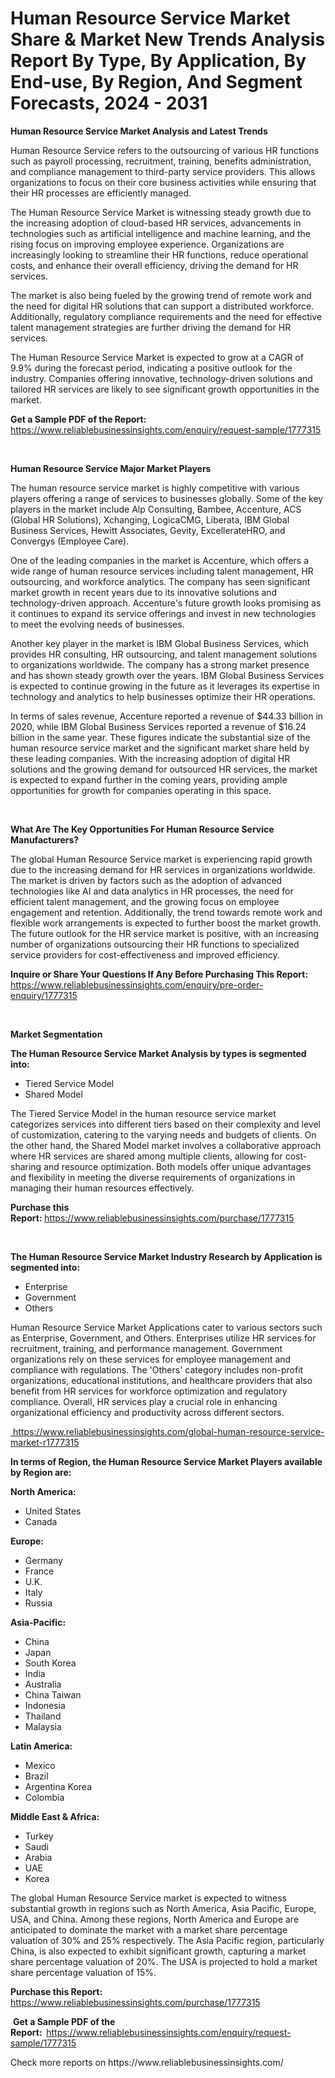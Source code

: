 <p><h1>Human Resource Service Market Share & Market New Trends Analysis Report By Type, By Application, By End-use, By Region, And Segment Forecasts, 2024 - 2031</h1></p><p><strong>Human Resource Service Market Analysis and Latest Trends</strong></p>
<p><p>Human Resource Service refers to the outsourcing of various HR functions such as payroll processing, recruitment, training, benefits administration, and compliance management to third-party service providers. This allows organizations to focus on their core business activities while ensuring that their HR processes are efficiently managed.</p><p>The Human Resource Service Market is witnessing steady growth due to the increasing adoption of cloud-based HR services, advancements in technologies such as artificial intelligence and machine learning, and the rising focus on improving employee experience. Organizations are increasingly looking to streamline their HR functions, reduce operational costs, and enhance their overall efficiency, driving the demand for HR services.</p><p>The market is also being fueled by the growing trend of remote work and the need for digital HR solutions that can support a distributed workforce. Additionally, regulatory compliance requirements and the need for effective talent management strategies are further driving the demand for HR services.</p><p>The Human Resource Service Market is expected to grow at a CAGR of 9.9% during the forecast period, indicating a positive outlook for the industry. Companies offering innovative, technology-driven solutions and tailored HR services are likely to see significant growth opportunities in the market.</p></p>
<p><strong>Get a Sample PDF of the Report:&nbsp;</strong> <a href="https://www.reliablebusinessinsights.com/enquiry/request-sample/1777315">https://www.reliablebusinessinsights.com/enquiry/request-sample/1777315</a></p>
<p>&nbsp;</p>
<p><strong>Human Resource Service Major Market Players</strong></p>
<p><p>The human resource service market is highly competitive with various players offering a range of services to businesses globally. Some of the key players in the market include Alp Consulting, Bambee, Accenture, ACS (Global HR Solutions), Xchanging, LogicaCMG, Liberata, IBM Global Business Services, Hewitt Associates, Gevity, ExcellerateHRO, and Convergys (Employee Care).</p><p>One of the leading companies in the market is Accenture, which offers a wide range of human resource services including talent management, HR outsourcing, and workforce analytics. The company has seen significant market growth in recent years due to its innovative solutions and technology-driven approach. Accenture's future growth looks promising as it continues to expand its service offerings and invest in new technologies to meet the evolving needs of businesses.</p><p>Another key player in the market is IBM Global Business Services, which provides HR consulting, HR outsourcing, and talent management solutions to organizations worldwide. The company has a strong market presence and has shown steady growth over the years. IBM Global Business Services is expected to continue growing in the future as it leverages its expertise in technology and analytics to help businesses optimize their HR operations.</p><p>In terms of sales revenue, Accenture reported a revenue of $44.33 billion in 2020, while IBM Global Business Services reported a revenue of $16.24 billion in the same year. These figures indicate the substantial size of the human resource service market and the significant market share held by these leading companies. With the increasing adoption of digital HR solutions and the growing demand for outsourced HR services, the market is expected to expand further in the coming years, providing ample opportunities for growth for companies operating in this space.</p></p>
<p>&nbsp;</p>
<p><strong>What Are The Key Opportunities For Human Resource Service Manufacturers?</strong></p>
<p><p>The global Human Resource Service market is experiencing rapid growth due to the increasing demand for HR services in organizations worldwide. The market is driven by factors such as the adoption of advanced technologies like AI and data analytics in HR processes, the need for efficient talent management, and the growing focus on employee engagement and retention. Additionally, the trend towards remote work and flexible work arrangements is expected to further boost the market growth. The future outlook for the HR service market is positive, with an increasing number of organizations outsourcing their HR functions to specialized service providers for cost-effectiveness and improved efficiency.</p></p>
<p><strong>Inquire or Share Your Questions If Any Before Purchasing This Report:</strong> <a href="https://www.reliablebusinessinsights.com/enquiry/pre-order-enquiry/1777315">https://www.reliablebusinessinsights.com/enquiry/pre-order-enquiry/1777315</a></p>
<p>&nbsp;</p>
<p><strong>Market Segmentation</strong></p>
<p><strong>The Human Resource Service Market Analysis by types is segmented into:</strong></p>
<p><ul><li>Tiered Service Model</li><li>Shared Model</li></ul></p>
<p><p>The Tiered Service Model in the human resource service market categorizes services into different tiers based on their complexity and level of customization, catering to the varying needs and budgets of clients. On the other hand, the Shared Model market involves a collaborative approach where HR services are shared among multiple clients, allowing for cost-sharing and resource optimization. Both models offer unique advantages and flexibility in meeting the diverse requirements of organizations in managing their human resources effectively.</p></p>
<p><strong>Purchase this Report:&nbsp;</strong><a href="https://www.reliablebusinessinsights.com/purchase/1777315">https://www.reliablebusinessinsights.com/purchase/1777315</a></p>
<p>&nbsp;</p>
<p><strong>The Human Resource Service Market Industry Research by Application is segmented into:</strong></p>
<p><ul><li>Enterprise</li><li>Government</li><li>Others</li></ul></p>
<p><p>Human Resource Service Market Applications cater to various sectors such as Enterprise, Government, and Others. Enterprises utilize HR services for recruitment, training, and performance management. Government organizations rely on these services for employee management and compliance with regulations. The 'Others' category includes non-profit organizations, educational institutions, and healthcare providers that also benefit from HR services for workforce optimization and regulatory compliance. Overall, HR services play a crucial role in enhancing organizational efficiency and productivity across different sectors.</p></p>
<p><a href="https://www.reliablebusinessinsights.com/global-human-resource-service-market-r1777315">&nbsp;https://www.reliablebusinessinsights.com/global-human-resource-service-market-r1777315</a></p>
<p><strong>In terms of Region, the Human Resource Service Market Players available by Region are:</strong></p>
<p>
    <p> <strong> North America: </strong>
        <ul>
            <li>United States</li>
            <li>Canada</li>
        </ul>
        </p> 
    <p> <strong> Europe: </strong>
        <ul>
            <li>Germany</li>
            <li>France</li>
            <li>U.K.</li>
            <li>Italy</li>
            <li>Russia</li>
        </ul>
        </p> 
    <p> <strong> Asia-Pacific: </strong>
        <ul>
            <li>China</li>
            <li>Japan</li>
            <li>South Korea</li>
            <li>India</li>
            <li>Australia</li>
            <li>China Taiwan</li>
            <li>Indonesia</li>
            <li>Thailand</li>
            <li>Malaysia</li>
        </ul>
        </p> 
    <p> <strong> Latin America: </strong>
        <ul>
            <li>Mexico</li>
            <li>Brazil</li>
            <li>Argentina Korea</li>
            <li>Colombia</li>
        </ul>
        </p> 
    <p> <strong> Middle East & Africa: </strong>
        <ul>
            <li>Turkey</li>
            <li>Saudi</li>
            <li>Arabia</li>
            <li>UAE</li>
            <li>Korea</li>
        </ul>
    </p>
    </p>
<p><p>The global Human Resource Service market is expected to witness substantial growth in regions such as North America, Asia Pacific, Europe, USA, and China. Among these regions, North America and Europe are anticipated to dominate the market with a market share percentage valuation of 30% and 25% respectively. The Asia Pacific region, particularly China, is also expected to exhibit significant growth, capturing a market share percentage valuation of 20%. The USA is projected to hold a market share percentage valuation of 15%.</p></p>
<p><strong>Purchase this Report: </strong><a href="https://www.reliablebusinessinsights.com/purchase/1777315">https://www.reliablebusinessinsights.com/purchase/1777315</a></p>
<p>&nbsp;<strong>Get a Sample PDF of the Report:&nbsp;&nbsp;</strong><a href="https://www.reliablebusinessinsights.com/enquiry/request-sample/1777315">https://www.reliablebusinessinsights.com/enquiry/request-sample/1777315</a></p>
<p><strong></strong></p>
<p>Check more reports on https://www.reliablebusinessinsights.com/</p>
